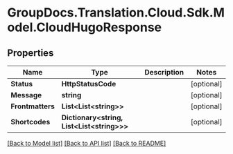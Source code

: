 # GroupDocs.Translation.Cloud.Sdk.Model.CloudHugoResponse

## Properties

Name | Type | Description | Notes
------------ | ------------- | ------------- | -------------
**Status** | **HttpStatusCode** |  | [optional] 
**Message** | **string** |  | [optional] 
**Frontmatters** | **List&lt;List&lt;string&gt;&gt;** |  | [optional] 
**Shortcodes** | **Dictionary&lt;string, List&lt;List&lt;string&gt;&gt;&gt;** |  | [optional] 

[[Back to Model list]](../README.md#documentation-for-models) [[Back to API list]](../README.md#documentation-for-api-endpoints) [[Back to README]](../README.md)

